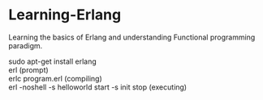 # Learning-Erlang

Learning the basics of Erlang and understanding Functional programming paradigm.

sudo apt-get install erlang<br>
erl (prompt)<br>
erlc program.erl (compiling)<br>
erl -noshell -s helloworld start -s init stop (executing)
